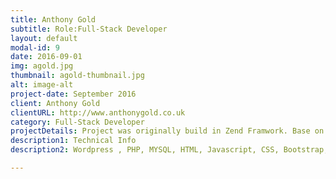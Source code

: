 ```yaml
---
title: Anthony Gold
subtitle: Role:Full-Stack Developer
layout: default
modal-id: 9
date: 2016-09-01
img: agold.jpg
thumbnail: agold-thumbnail.jpg
alt: image-alt
project-date: September 2016
client: Anthony Gold
clientURL: http://www.anthonygold.co.uk
category: Full-Stack Developer
projectDetails: Project was originally build in Zend Framwork. Base on client request my responsibility laid with reverse engineering using Wordpress Framework.
description1: Technical Info
description2: Wordpress , PHP, MYSQL, HTML, Javascript, CSS, Bootstrap, Git, SSH

---
```

